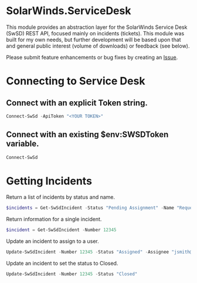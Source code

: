 # SolarWinds.ServiceDesk

This module provides an abstraction layer for the SolarWinds Service Desk (SwSD) REST API, focused mainly on incidents (tickets). This module was built for my own needs, but further development will be based upon that and general public interest (volume of downloads) or feedback (see below).

Please submit feature enhancements or bug fixes by creating an [Issue](https://github.com/Skatterbrainz/SolarWinds.ServiceDesk/issues).

# Connecting to Service Desk

## Connect with an explicit Token string.

```powershell
Connect-SwSd -ApiToken "<YOUR TOKEN>"
```

## Connect with an existing $env:SWSDToken variable.

```powershell
Connect-SwSd
```

# Getting Incidents

Return a list of incidents by status and name.

```powershell
$incidents = Get-SwSdIncident -Status "Pending Assignment" -Name "Request for New User Account"
```

Return information for a single incident.

```powershell
$incident = Get-SwSdIncident -Number 12345
```

Update an incident to assign to a user.

```powershell
Update-SwSdIncident -Number 12345 -Status "Assigned" -Assignee "jsmith@contoso.com"
```

Update an incident to set the status to Closed.

```powershell
Update-SwSdIncident -Number 12345 -Status "Closed"
```